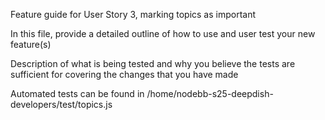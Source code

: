 Feature guide for User Story 3, marking topics as important

In this file, provide a detailed outline of how to use and user test your new feature(s)


Description of what is being tested and why you believe the tests are sufficient for covering the changes that you have made


Automated tests can be found in 
/home/nodebb-s25-deepdish-developers/test/topics.js

